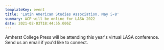 ```yaml
---
templateKey: event
title: 'Latin American Studies Association, May 5-8'
summary: ACP will be online for LASA 2022
date: 2021-02-03T18:44:55.006Z
---
```

Amherst College Press will be attending this year's virtual LASA conference. Send us an email if you'd like to connect.